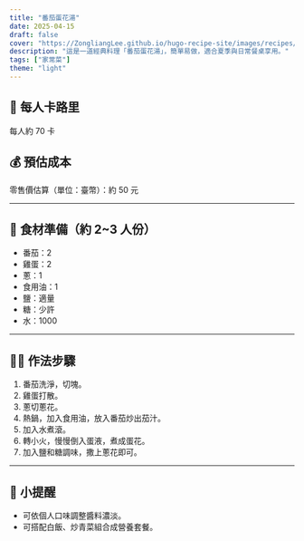 ```yaml
---
title: "番茄蛋花湯"
date: 2025-04-15
draft: false
cover: "https://ZongliangLee.github.io/hugo-recipe-site/images/recipes/番茄蛋花湯.jpg"
description: "這是一道經典料理「番茄蛋花湯」，簡單易做，適合夏季與日常餐桌享用。"
tags: ["家常菜"]
theme: "light"
---
```


## 🥄 每人卡路里  
每人約 70 卡

## 💰 預估成本  
零售價估算（單位：臺幣）：約 50 元

---

## 🧾 食材準備（約 2~3 人份）

- 番茄：2
- 雞蛋：2
- 蔥：1
- 食用油：1
- 鹽：適量
- 糖：少許
- 水：1000

---

## 👩‍🍳 作法步驟

1. 番茄洗淨，切塊。
2. 雞蛋打散。
3. 蔥切蔥花。
4. 熱鍋，加入食用油，放入番茄炒出茄汁。
5. 加入水煮滾。
6. 轉小火，慢慢倒入蛋液，煮成蛋花。
7. 加入鹽和糖調味，撒上蔥花即可。

---

## 📝 小提醒

- 可依個人口味調整醬料濃淡。
- 可搭配白飯、炒青菜組合成營養套餐。
